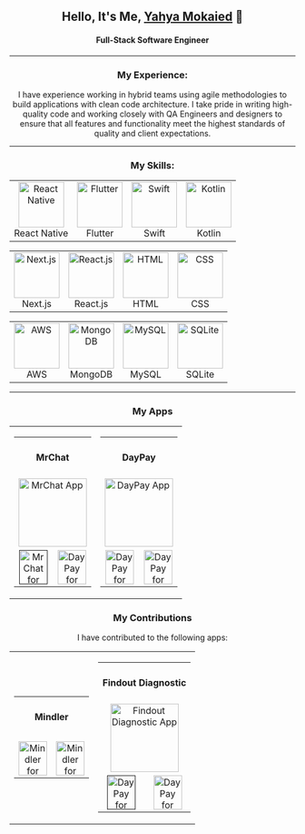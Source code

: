 <h2 align="center">Hello, It's Me, <a href="https://www.github.com/yahyamokaied">Yahya Mokaied</a> 👋</h2>
<h4 align="center">Full-Stack Software Engineer</h4>
<hr>

<h3 align="center">My Experience:</h3>
<p align="center">I have experience working in hybrid teams using agile methodologies to build applications with clean code architecture. I take pride in writing high-quality code and working closely with QA Engineers and designers to ensure that all features and functionality meet the highest standards of quality and client expectations.</p>

<hr>


<h3 align="center">My Skills:</h3>
<table align="center" border="0" cellspacing="20" cellpadding="20">
  <tr>
    <td align="center">
      <img src="https://www.vectorlogo.zone/logos/reactjs/reactjs-icon.svg" alt="React Native" width="80" height="80"/>
      <br />
      React Native
    </td>
    <td align="center">
      <img src="https://www.vectorlogo.zone/logos/flutterio/flutterio-icon.svg" alt="Flutter" width="80" height="80"/> 
      <br />
      Flutter
    </td>
    <td align="center">
      <img src="https://www.vectorlogo.zone/logos/swift/swift-icon.svg" alt="Swift" width="80" height="80"/> 
      <br />
      Swift
    </td>
    <td align="center">
      <img src="https://www.vectorlogo.zone/logos/kotlinlang/kotlinlang-icon.svg" alt="Kotlin" width="80" height="80"/> 
      <br />
      Kotlin
    </td>
  </tr>
</table>

<table align="center" border="0" cellspacing="20" cellpadding="20">
  <tr>
    <td align="center">
      <img src="https://upload.wikimedia.org/wikipedia/commons/8/8e/Nextjs-logo.svg" alt="Next.js" width="80" height="80"/>
      <br />
      Next.js
    </td>
    <td align="center">
      <img src="https://www.vectorlogo.zone/logos/reactjs/reactjs-icon.svg" alt="React.js" width="80" height="80"/> 
      <br />
      React.js
    </td>
    <td align="center">
      <img src="https://www.vectorlogo.zone/logos/w3_html5/w3_html5-icon.svg" alt="HTML" width="80" height="80"/> 
      <br />
      HTML
    </td>
    <td align="center">
      <img src="https://www.vectorlogo.zone/logos/netlifyapp_watercss/netlifyapp_watercss-icon.svg" alt="CSS" width="80" height="80"/> 
      <br />
      CSS
    </td>
  </tr>
</table>

<table align="center" border="0" cellspacing="20" cellpadding="20">
  <tr>
    <td align="center">
      <img src="https://www.vectorlogo.zone/logos/amazon_aws/amazon_aws-ar21.svg" alt="AWS" width="80" height="80"/> 
      <br />
      AWS
    </td>
    <td align="center">
      <img src="https://www.vectorlogo.zone/logos/mongodb/mongodb-icon.svg" alt="MongoDB" width="80" height="80"/> 
      <br />
      MongoDB
    </td>
    <td align="center">
      <img src="https://www.vectorlogo.zone/logos/mysql/mysql-icon.svg" alt="MySQL" width="80" height="80"/> 
      <br />
      MySQL
    </td>
    <td align="center">
      <img src="https://www.vectorlogo.zone/logos/sqlite/sqlite-icon.svg" alt="SQLite" width="80" height="80"/> 
      <br />
      SQLite
    </td>
  </tr>
</table>

<hr>

<h3 align="center">My Apps</h3>
<table align="center" border="0" cellspacing="20" cellpadding="20">
<tr>
<td align="center">
<table align="center" border="0" cellspacing="20" cellpadding="20">
<tr>
<td align="center" colspan="2">
<h4>MrChat</h4>
</td>
</tr>
<tr>
<td align="center" colspan="2">
<a href="https://apps.apple.com/us/app/daypay/id1642097718">
<img src="https://is4-ssl.mzstatic.com/image/thumb/Purple114/v4/5a/38/51/5a38512e-d070-a5de-cfdf-a12abd8e6e8e/AppIcon-0-0-1x_U007emarketing-0-0-0-6-0-0-sRGB-0-0-0-GLES2_U002c0-512MB-85-220-0-0.png/460x0w.webp" alt="MrChat App" width="120" height="120">
</a>
</td>
</tr>
<tr>
<td align="center">
<a href="">
<img src="https://www.vectorlogo.zone/logos/google_play/google_play-icon.svg" alt="MrChat for Android" width="50" height="60">
</a>
</td>
<td align="center">
<a href="https://apps.apple.com/us/app/mrchat/id1529816665">
<img src="https://upload.wikimedia.org/wikipedia/commons/f/fa/Apple_logo_black.svg" alt="DayPay for iOS" width="50" height="60">
</a>
</td>
</tr>
</table>
</td>
<td align="center">
<table align="center" border="0" cellspacing="20" cellpadding="20">
<tr>
<td align="center" colspan="2">
<h4>DayPay</h4>
</td>
</tr>
<tr>
<td align="center" colspan="2">
<a href="https://apps.apple.com/us/app/daypay/id1642097718">
<img src="https://is2-ssl.mzstatic.com/image/thumb/Purple122/v4/73/fc/95/73fc9582-be68-058d-4449-ca24d9864bbe/AppIcon-0-0-1x_U007emarketing-0-0-0-7-0-0-sRGB-0-0-0-GLES2_U002c0-512MB-85-220-0-0.png/460x0w.webp" alt="DayPay App" width="120" height="120">
</a>
</td>
</tr>
<tr>
<td align="center">
<a href="https://play.google.com/store/apps/details?id=se.apphallen.daypay">
<img src="https://www.vectorlogo.zone/logos/google_play/google_play-icon.svg" alt="DayPay for Android" width="50" height="60">
</a>
</td>
<td align="center">
<a href="https://apps.apple.com/us/app/daypay/id1642097718">
<img src="https://upload.wikimedia.org/wikipedia/commons/f/fa/Apple_logo_black.svg" alt="DayPay for iOS" width="50" height="60">
</a>
</td>
</tr>
</table>
</td>
</tr>
</table>



<h3 align="center">My Contributions</h3>
<p align="center">I have contributed to the following apps:</p>
<table align="center" border="0" cellspacing="20" cellpadding="20">
<tr>
<td align="center">
<table align="center" border="0" cellspacing="20" cellpadding="20">
<tr>
<td align="center" colspan="2">
<h4>Mindler</h4>
</td>
</tr>
<tr>
<td align="center" colspan="2">
<a href="https://is2-ssl.mzstatic.com/image/thumb/Purple126/v4/21/53/3f/21533f9a-9897-8462-34c0-d769b9cfa8fb/AppIcon-0-0-1x_U007emarketing-0-0-0-10-0-0-sRGB-0-0-0-GLES2_U002c0-512MB-85-220-0-0.png/460x0w.webp" alt="Mindler App" width="120" height="120">
</a>
</td>
</tr>
<tr>
<td align="center">
<a href="https://play.google.com/store/apps/details?id=se.mindler.video">
<img src="https://www.vectorlogo.zone/logos/google_play/google_play-icon.svg" alt="Mindler for Android" width="50" height="60">
</a>
</td>
<td align="center">
<a href="https://apps.apple.com/se/app/mindler/id1370802363">
<img src="https://upload.wikimedia.org/wikipedia/commons/f/fa/Apple_logo_black.svg" alt="Mindler for iOS" width="50" height="60">
</a>
</td>
</tr>
</table>
</td>
<td align="center">
<table align="center" border="0" cellspacing="20" cellpadding="20">
<tr>
<td align="center" colspan="2">
<h4>Findout Diagnostic</h4>
</td>
</tr>
<tr>
<td align="center" colspan="2">
<a href="[https://apps.apple.com/us/app/daypay/id1642097718">
<img src="https://is2-ssl.mzstatic.com/image/thumb/Purple123/v4/80/bf/ff/80bfff73-a200-958e-32de-0a59d11a536a/AppIcon-0-0-1x_U007emarketing-0-0-0-5-0-0-sRGB-0-0-0-GLES2_U002c0-512MB-85-220-0-0.png/460x0w.webp" alt="Findout Diagnostic App" width="120" height="120">
</a>
</td>
</tr>
<tr>
<td align="center">
<a href="">
<img src="https://www.vectorlogo.zone/logos/google_play/google_play-icon.svg" alt="DayPay for Android" width="50" height="60">
</a>
</td>
<td align="center">
<a href="https://apps.apple.com/se/app/findout-diagnostic/id1315956369?l=en">
<img src="https://upload.wikimedia.org/wikipedia/commons/f/fa/Apple_logo_black.svg" alt="DayPay for iOS" width="50" height="60">
</a>
</td>
</tr>
</table>
</td>
</tr>
</table>

